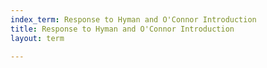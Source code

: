 ```yaml
---
index_term: Response to Hyman and O'Connor Introduction
title: Response to Hyman and O'Connor Introduction
layout: term

---
```

